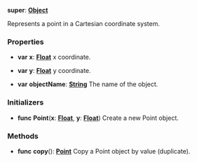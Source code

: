**super**: **[Object](../gravity/object.md.md)**

Represents a point in a Cartesian coordinate system.

### Properties

* **var** **x**: **[Float](../gravity/float.md)**
x coordinate.

* **var** **y**: **[Float](../gravity/float.md)**
y coordinate.

* **var** **objectName**: **[String](../gravity/string.md)**
The name of the object.



### Initializers

* **func** **Point**(**x**: **[Float](../gravity/float.md)**, **y**: **[Float](../gravity/float.md)**)
Create a new Point object.



### Methods

* **func** **copy**(): <strong>[Point](Point.md)</strong> 
Copy a Point object by value (duplicate).





